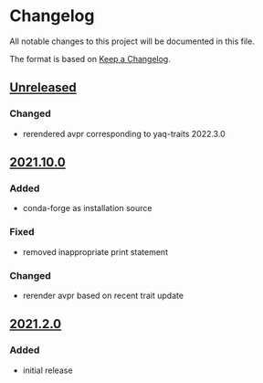 # Changelog
All notable changes to this project will be documented in this file.

The format is based on [Keep a Changelog](https://keepachangelog.com/).

## [Unreleased]

### Changed
- rerendered avpr corresponding to yaq-traits 2022.3.0

## [2021.10.0]

### Added
- conda-forge as installation source

### Fixed
- removed inappropriate print statement

### Changed
- rerender avpr based on recent trait update

## [2021.2.0]

### Added
- initial release

[Unreleased]: https://gitlab.com/yaq/yaqd-vici/-/compare/v2021.10.0...main
[2021.10.0]: https://gitlab.com/yaq/yaqd-vici/-/compare/v2021.2.0...v2021.2.0
[2021.2.0]: https://gitlab.com/yaq/yaqd-vici/-/tags/v2021.2.0


